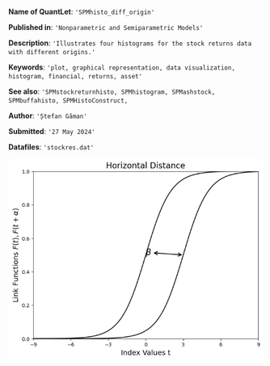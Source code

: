 **Name of QuantLet**: `'SPMhisto_diff_origin'`

**Published in**: `'Nonparametric and Semiparametric Models'`

**Description**: `'Illustrates four histograms for the stock returns data with different origins.'`

**Keywords**: `'plot, graphical representation, data visualization, histogram, financial, returns, asset'`

**See also**: `'SPMstockreturnhisto, SPMhistogram, SPMashstock, SPMbuffahisto, SPMHistoConstruct,`

**Author**: `'Ștefan Găman'`

**Submitted**: `'27 May 2024'`

**Datafiles**: `'stockres.dat'`

![Histogram](https://raw.githubusercontent.com/StefanGam/test-repo/main/Exemple1/coeffU_transparent.png?token=BE4CI74O72YURLANRQIE2NLHFTWE6)

